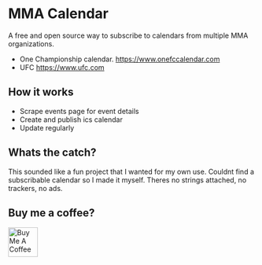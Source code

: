 # MMA Calendar

A free and open source way to subscribe to calendars from multiple MMA organizations. 
 - One Championship calendar. https://www.onefccalendar.com
 - UFC https://www.ufc.com

## How it works

- Scrape events page for event details
- Create and publish ics calendar
- Update regularly

## Whats the catch?

This sounded like a fun project that I wanted for my own use. Couldnt find a subscribable calendar so I made it myself. Theres no strings attached, no trackers, no ads.

## Buy me a coffee?

<a href="https://www.buymeacoffee.com/sn8jrdk9nj0" target="_blank"><img src="https://cdn.buymeacoffee.com/buttons/v2/default-yellow.png" alt="Buy Me A Coffee" height="60px"></a>
